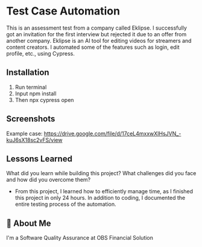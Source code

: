 
# Test Case Automation

This is an assessment test from a company called Eklipse. I successfully got an invitation for the first interview but rejected it due to an offer from another company. Eklipse is an AI tool for editing videos for streamers and content creators. I automated some of the features such as login, edit profile, etc., using Cypress.

## Installation

1. Run terminal
2. Input npm install
3. Then npx cypress open

## Screenshots

Example case: https://drive.google.com/file/d/17ceL4mxxwXIHsJVN_-kuJ6sX18sc2vFS/view


## Lessons Learned

What did you learn while building this project? What challenges did you face and how did you overcome them?

- From this project, I learned how to efficiently manage time, as I finished this project in only 24 hours. In addition to coding, I documented the entire testing process of the automation.

## 🚀 About Me
I'm a Software Quality Assurance at OBS Financial Solution